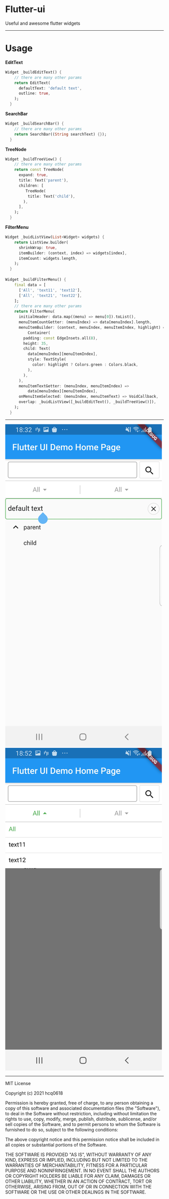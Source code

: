 # Flutter-ui
 Useful and awesome flutter widgets

- - -
# Usage

**EditText**

``` dart
Widget _buildEditText() {
	// there are many other params
    return EditText(
      defaultText: 'default text',
      outline: true,
    );
  }
```

**SearchBar**

``` dart
Widget _buildSearchBar() {
    // there are many other params
    return SearchBar((String searchText) {});
  }
```

**TreeNode**

``` dart
Widget _buildTreeView() {
    // there are many other params
    return const TreeNode(
      expand: true,
      title: Text('parent'),
      children: [
         TreeNode(
          title: Text('child'),
        ),
      ],
    );
  }
```

**FilterMenu**

``` dart
Widget _buidListView(List<Widget> widgets) {
    return ListView.builder(
      shrinkWrap: true,
      itemBuilder: (context, index) => widgets[index],
      itemCount: widgets.length,
    );
  }

Widget _buildFilterMenu() {
    final data = [
      ['All', 'text11', 'text12'],
      ['All', 'text21', 'text22'],
    ];
    // there are many other params
    return FilterMenu(
      initialHeader: data.map((menu) => menu[0]).toList(),
      menuItemCountGetter: (menuIndex) => data[menuIndex].length,
      menuItemBuilder: (context, menuIndex, menuItemIndex, highlight) =>
          Container(
        padding: const EdgeInsets.all(8),
        height: 35,
        child: Text(
          data[menuIndex][menuItemIndex],
          style: TextStyle(
            color: highlight ? Colors.green : Colors.black,
          ),
        ),
      ),
      menuItemTextGetter: (menuIndex, menuItemIndex) =>
          data[menuIndex][menuItemIndex],
      onMenuItemSelected: (menuIndex, menuItemText) => VoidCallback,
      overlap: _buidListView([_buildEditText(), _buildTreeView()]),
    );
  }
```

- - -
![avatar](screenshots/Screenshot.jpg)
![avatar](screenshots/Screenshot2.jpg)
- - -

MIT License

Copyright (c) 2021 hcq0618

Permission is hereby granted, free of charge, to any person obtaining a copy
of this software and associated documentation files (the "Software"), to deal
in the Software without restriction, including without limitation the rights
to use, copy, modify, merge, publish, distribute, sublicense, and/or sell
copies of the Software, and to permit persons to whom the Software is
furnished to do so, subject to the following conditions:

The above copyright notice and this permission notice shall be included in all
copies or substantial portions of the Software.

THE SOFTWARE IS PROVIDED "AS IS", WITHOUT WARRANTY OF ANY KIND, EXPRESS OR
IMPLIED, INCLUDING BUT NOT LIMITED TO THE WARRANTIES OF MERCHANTABILITY,
FITNESS FOR A PARTICULAR PURPOSE AND NONINFRINGEMENT. IN NO EVENT SHALL THE
AUTHORS OR COPYRIGHT HOLDERS BE LIABLE FOR ANY CLAIM, DAMAGES OR OTHER
LIABILITY, WHETHER IN AN ACTION OF CONTRACT, TORT OR OTHERWISE, ARISING FROM,
OUT OF OR IN CONNECTION WITH THE SOFTWARE OR THE USE OR OTHER DEALINGS IN THE
SOFTWARE.

